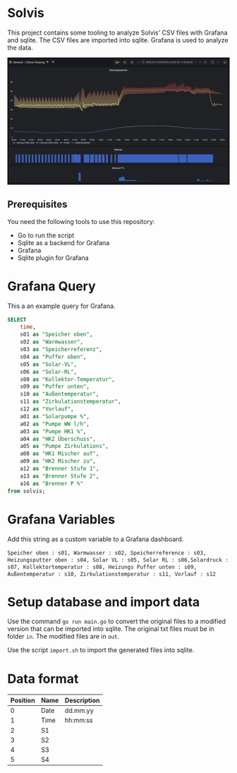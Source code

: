 # Solvis
This project contains some tooling to analyze Solvis' CSV files with Grafana and sqlite. The CSV files are imported into sqlite. Grafana is used to analyze the data.

![Grafana dashbaord example](images/grafana.png)

## Prerequisites
You need the following tools to use this repository:

* Go to run the script
* Sqlite as a backend for Grafana
* Grafana
* Sqlite plugin for Grafana

# Grafana Query
This a an example query for Grafana.

```sql
SELECT 
    time, 
    s01 as "Speicher oben",
    s02 as "Warmwasser",
    s03 as "Speicherreferenz",
    s04 as "Puffer oben",
    s05 as "Solar-VL",
    s06 as "Solar-RL",
    s08 as "Kollektor-Temperatur",
    s09 as "Puffer unten",
    s10 as "Außentemperatur",
    s11 as "Zirkulationstemperatur",
    s12 as "Vorlauf",
    a01 as "Solarpumpe %",
    a02 as "Pumpe WW l/h",
    a03 as "Pumpe HK1 %",
    a04 as "HK2 Überschuss",
    a05 as "Pumpe Zirkulations",
    a08 as "HK1 Mischer auf",
    a09 as "HK2 Mischer zu",
    a12 as "Brenner Stufe 1",
    a13 as "Brenner Stufe 2",
    a16 as "Brenner P %"
from solvis;
```

# Grafana Variables
Add this string as a custom variable to a Grafana dashboard.

```
Speicher oben : s01, Warmwasser : s02, Speicherreference : s03, Heizungsputter oben : s04, Solar VL : s05, Solar RL : s06,Solardruck : s07, Kollektortemperatur : s08, Heizungs Puffer unten : s09, Außentemperatur : s10, Zirkulationstemperatur : s11, Vorlauf : s12
```

# Setup database and import data
Use the command ``go run main.go`` to convert the original files to a modified version that can be imported into sqlite. The original txt files must be in folder `in`. The modified files are in `out`.

Use the script ``import.sh`` to import the generated files into sqlite. 

# Data format
|Position |Name |Description|
|---------|-----|-----------|
|0        |Date |dd.mm.yy   |
|1        |Time |hh:mm:ss   |
|2        |S1   |           |
|3        |S2   |           |
|4        |S3   |           |
|5        |S4   |           |
